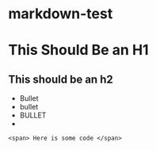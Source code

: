 markdown-test
=============

This Should Be an H1
===

This should be an h2
--------------------

* Bullet
* bullet
* BULLET
* 

`<span> Here is some code </span>`
